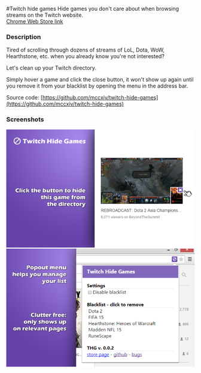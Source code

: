 #Twitch hide games
Hide games you don't care about when browsing streams on the Twitch website.  
[Chrome Web Store link](https://chrome.google.com/webstore/detail/twitch-hide-games/habgpamphmkadppfkmocmlolkdoacdda)

### Description

Tired of scrolling through dozens of streams of LoL, Dota, WoW, Hearthstone, etc. when you already know you're not interested?

Let's clean up your Twitch directory.

Simply hover a game and click the close button, it won't show up again until you remove it from your blacklist by opening the menu in the address bar.

Source code: [https://github.com/mccxiv/twitch-hide-games](https://github.com/mccxiv/twitch-hide-games)

### Screenshots
![](/webstore/screenshot_1.png?raw=true)
![](/webstore/screenshot_2.png?raw=true)

